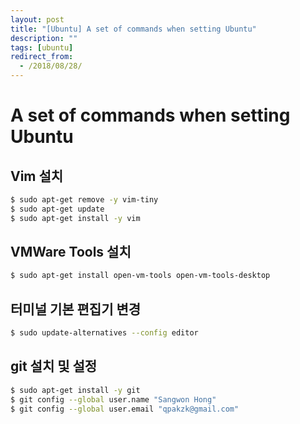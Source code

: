 ```yaml
---
layout: post
title: "[Ubuntu] A set of commands when setting Ubuntu"
description: ""
tags: [ubuntu]
redirect_from:
  - /2018/08/28/
---
```


# A set of commands when setting Ubuntu

## Vim 설치

```sh
$ sudo apt-get remove -y vim-tiny
$ sudo apt-get update
$ sudo apt-get install -y vim
```

## VMWare Tools 설치

```sh
$ sudo apt-get install open-vm-tools open-vm-tools-desktop
```

## 터미널 기본 편집기 변경

```sh
$ sudo update-alternatives --config editor
```

## git 설치 및 설정

```sh
$ sudo apt-get install -y git
$ git config --global user.name "Sangwon Hong"
$ git config --global user.email "qpakzk@gmail.com"
```
